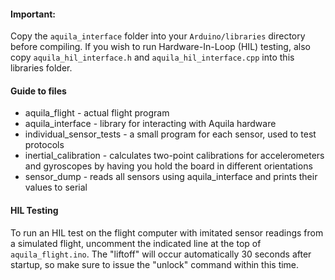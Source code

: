 #### Important:
Copy the `aquila_interface` folder into your `Arduino/libraries` directory before compiling. If you wish to run Hardware-In-Loop (HIL) testing, also copy `aquila_hil_interface.h` and `aquila_hil_interface.cpp` into this libraries folder.


#### Guide to files
* aquila_flight - actual flight program
* aquila_interface - library for interacting with Aquila hardware
* individual_sensor_tests - a small program for each sensor, used to test protocols
* inertial_calibration - calculates two-point calibrations for accelerometers and gyroscopes by having you hold the board in different orientations
* sensor_dump - reads all sensors using aquila_interface and prints their values to serial

#### HIL Testing
To run an HIL test on the flight computer with imitated sensor readings from a simulated flight, uncomment the indicated line at the top of `aquila_flight.ino`. The "liftoff" will occur automatically 30 seconds after startup, so make sure to issue the "unlock" command within this time.